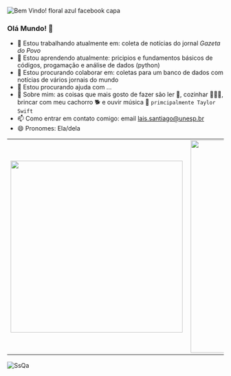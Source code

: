 


![Bem Vindo! floral azul facebook capa](https://github.com/Laissantiago/Laissantiago/assets/88506400/416efc33-a845-45ad-94d5-13ac7cc3e518)




### Olá Mundo! 👋
- 🔭 Estou trabalhando atualmente em: coleta de notícias do jornal *Gazeta do Povo* 
- 🌱 Estou aprendendo atualmente: pricipios e fundamentos básicos de códigos, progamação e análise de dados (python)
- 👯 Estou procurando colaborar em: coletas para um banco de dados com notícias de vários jornais do mundo
- 🤔 Estou procurando ajuda com ...
- 💬 Sobre mim: as coisas que mais gosto de fazer são ler 📖, cozinhar 👩🏻‍🍳, brincar com meu cachorro 🐕 e ouvir música 🎵 `primcipalmente Taylor Swift`
- 📫 Como entrar em contato comigo: email lais.santiago@unesp.br
- 😄 Pronomes: Ela/dela

<center>
<table>
    <tr>
        <td><img width="400px" align="left" src="https://github-readme-stats.vercel.app/api/top-langs/?username=Laissantiago&hide=html&layout=compact&theme=buefy" /></td>
        <td><img width="495px" align="left" src="https://github-readme-stats.vercel.app/api?username=Laissantiago&theme=buefy"/></td>
    </tr>   
</table>
</center>  


![SsQa](https://github.com/Laissantiago/Laissantiago/assets/88506400/4544070b-36f4-48b5-b322-821f1645179a)
